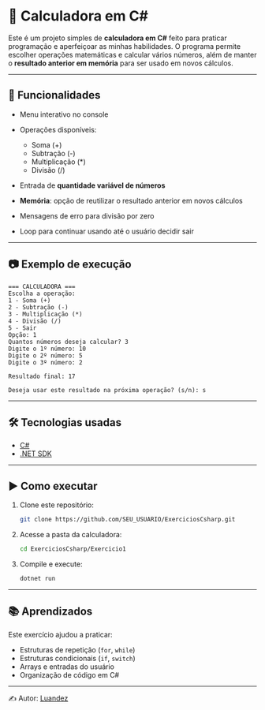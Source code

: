 # 🧮 Calculadora em C\#

Este é um projeto simples de **calculadora em C#** feito para praticar programação e aperfeiçoar as minhas habilidades.
O programa permite escolher operações matemáticas e calcular vários números, além de manter o **resultado anterior em memória** para ser usado em novos cálculos.

---

## 🚀 Funcionalidades

* Menu interativo no console
* Operações disponíveis:

  * Soma (+)
  * Subtração (-)
  * Multiplicação (\*)
  * Divisão (/)
* Entrada de **quantidade variável de números**
* **Memória**: opção de reutilizar o resultado anterior em novos cálculos
* Mensagens de erro para divisão por zero
* Loop para continuar usando até o usuário decidir sair

---

## 📷 Exemplo de execução

```
=== CALCULADORA ===
Escolha a operação:
1 - Soma (+)
2 - Subtração (-)
3 - Multiplicação (*)
4 - Divisão (/)
5 - Sair
Opção: 1
Quantos números deseja calcular? 3
Digite o 1º número: 10
Digite o 2º número: 5
Digite o 3º número: 2

Resultado final: 17

Deseja usar este resultado na próxima operação? (s/n): s
```

---

## 🛠️ Tecnologias usadas

* [C#](https://learn.microsoft.com/pt-br/dotnet/csharp/)
* [.NET SDK](https://dotnet.microsoft.com/)

---

## ▶️ Como executar

1. Clone este repositório:

   ```bash
   git clone https://github.com/SEU_USUARIO/ExerciciosCsharp.git
   ```
2. Acesse a pasta da calculadora:

   ```bash
   cd ExerciciosCsharp/Exercicio1
   ```
3. Compile e execute:

   ```bash
   dotnet run
   ```

---

## 📚 Aprendizados

Este exercício ajudou a praticar:

* Estruturas de repetição (`for`, `while`)
* Estruturas condicionais (`if`, `switch`)
* Arrays e entradas do usuário
* Organização de código em C#

---

✍️ Autor: [Luandez](https://github.com/Luandez)
